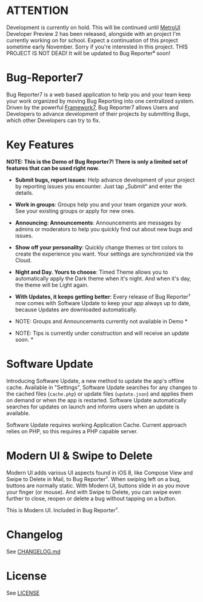 ATTENTION
=========
Development is currently on hold. 
This will be continued until [MetroUI](https://github.com/SniperGER/MetroUI) Developer Preview 2 has been released, alongside with an project I'm currently working on for school.
Expect a continuation of this project sometime early November.
Sorry if you're interested in this project. THIS PROJECT IS NOT DEAD! It will be updated to Bug Reporter⁸ soon!

Bug-Reporter7
=============
Bug Reporter7 is a web based application to help you and your team keep your work organized by moving Bug Reporting into one centralized system.
Driven by the powerful [Framework7](http://github.com/nolimits4web/Framework7), Bug Reporter7 allows Users and Developers to advance development of their projects by submitting Bugs, which other Developers can try to fix.

Key Features
============
**NOTE: This is the Demo of Bug Reporter7! There is only a limited set of features that can be used right now.**

* **Submit bugs, report issues**: Help advance development of your project by reporting issues you encounter. Just tap „Submit“ and enter the details.
* **Work in groups**: Groups help you and your team organize your work. See your existing groups or apply for new ones.
* **Announcing: Announcements**: Announcements are messages by admins or moderators to help you quickly find out about new bugs and issues.
* **Show off your personality**: Quickly change themes or tint colors to create the experience you want. Your settings are synchronized via the Cloud.
* **Night and Day. Yours to choose**: Timed Theme allows you to automatically apply the Dark theme when it's night. And when it's day, the theme will be Light again.
* **With Updates, it keeps getting better**: Every release of Bug Reporter⁷ now comes with Software Update to keep your app always up to date, because Updates are downloaded automatically.

* NOTE: Groups and Announcements currently not available in Demo *
* NOTE: Tips is currently under construction and will receive an update soon. *

Software Update
===============
Introducing Software Update, a new method to update the app's offline cache.
Available in "Settings", Software Update searches for any changes to the cached files (```cache.php```) or update files (```update.json```) and applies them on demand or when the app is restarted.
Software Update automatically searches for updates on launch and informs users when an update is available.

Software Update requires working Application Cache. Current approach relies on PHP, so this requires a PHP capable server.

Modern UI & Swipe to Delete
===========================
Modern UI adds various UI aspects found in iOS 8, like Compose View and Swipe to Delete in Mail, to Bug Reporter⁷. When swiping left on a bug, buttons are normally static. With Modern UI, buttons slide in as you move your finger (or mouse). And with Swipe to Delete, you can swipe even further to close, reopen or delete a bug without tapping on a button.

This is Modern UI. Included in Bug Reporter⁷.


Changelog
=========
See [CHANGELOG.md](https://github.com/SniperGER/Bug-Reporter7/blob/master/CHANGELOG.md)

License
=======
See [LICENSE](https://github.com/SniperGER/Bug-Reporter7/blob/master/LICENSE)
